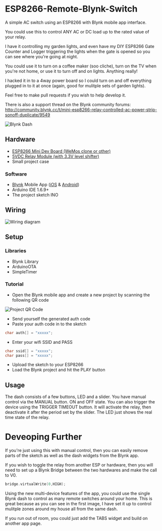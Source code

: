 # ESP8266-Remote-Blynk-Switch
A simple AC switch using an ESP8266 with Blynk mobile app interface. 

You could use this to control ANY AC or DC load up to the rated value of your relay. 

I have it controlling my garden lights, and even have my DIY ESP8266 Gate Counter and Logger triggering the lights when the gate is opened so you can see where you're going at night. 

You could use it to turn on a coffee maker (soo cliche), turn on the TV when you're not home, or use it to turn off and on lights. Anything really! 

I hacked it in to a 4way power board so I could turn on and off everything plugged in to it at once (again, good for mulitple sets of garden lights).

Feel free to make pull requests if you wish to help develop it. 

There is also a support thread on the Blynk community forums: http://community.blynk.cc/t/mini-esp8266-relay-controlled-ac-power-strip-sonoff-duplicate/9549

![Blynk Dash](http://i.imgur.com/Ez9L1wl.png?1)

## Hardware

* [ESP8266 Mini Dev Board (WeMos clone or other)](https://www.aliexpress.com/wholesale?catId=0&initiative_id=SB_20170114172728&SearchText=esp8266+mini)
* [5VDC Relay Module (with 3.3V level shifter)](https://www.aliexpress.com/wholesale?catId=0&initiative_id=SB_20170114172728&SearchText=5vdc+relay+module)
* Small project case

### Software

* [Blynk](http://www.blynk.cc/) Mobile App ([iOS](https://itunes.apple.com/us/app/blynk-iot-for-arduino-rpi/id808760481?mt=8) & [Android](https://play.google.com/store/apps/details?id=cc.blynk&hl=en))
* Arduino IDE 1.6.9+
* The project sketch INO

## Wiring

![Wiring diagram](http://community.blynk.cc/uploads/default/original/2X/6/6d62d1d80a1afce405fe832198adab7e5745addc.png)

## Setup

### Libraries

* Blynk Library
* ArduinoOTA
* SimpleTimer 

### Tutorial

* Open the Blynk mobile app and create a new project by scanning the following QR code

![Project QR Code](http://i.imgur.com/BWQowpv.jpg?1)

* Send yourself the generated auth code
* Paste your auth code in to the sketch

```cpp
char auth[] = "xxxxx";
```

* Enter your wifi SSID and PASS

```cpp
char ssid[] = "xxxxx";
char pass[] = "xxxxx";
```

* Upload the sketch to your ESP8266
* Load the Blynk project and hit the PLAY button

## Usage

The dash consists of a few buttons, LED and a slider. 
You have manual control via the MANUAL button. ON and OFF state. 
You can also trigger the device using the TRIGGER TIMEOUT button. It will activate the relay, then deactivate it after the period set by the slider.
The LED just shows the real time state of the relay.

# Deveoping Further

If you're just using this with manual control, then you can easily remove parts of the sketch as well as the dash widgets from the Blynk app. 

If you wish to toggle the relay from another ESP or hardware, then you will need to set up a Blynk Bridge between the two hardwares and make the call to V0. 

```cpp
bridge.virtualWrite(0,HIGH); 
```

Using the new multi-device features of the app, you could use the single Blynk dash to control as many remote switches around your home. This is great because as you can see in the first image, I have set it up to control mulitple zones around my house all from the same dash. 

If you run out of room, you could just add the TABS widget and build on another app page. 
